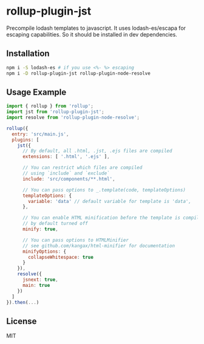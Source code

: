 # rollup-plugin-jst

Precompile lodash templates to javascript. It uses lodash-es/escapa for escaping capabilities. So it should be installed in dev dependencies.


## Installation

```bash
npm i -S lodash-es # if you use <%- %> escaping
npm i -D rollup-plugin-jst rollup-plugin-node-resolve
```


## Usage Example

```js
import { rollup } from 'rollup';
import jst from 'rollup-plugin-jst';
import resolve from 'rollup-plugin-node-resolve';

rollup({
  entry: 'src/main.js',
  plugins: [
    jst({
      // By default, all .html, .jst, .ejs files are compiled
      extensions: [ '.html', '.ejs' ],

      // You can restrict which files are compiled
      // using `include` and `exclude`
      include: 'src/components/**.html',

      // You can pass options to _.template(code, templateOptions)
      templateOptions: {
        variable: 'data' // default variable for template is 'data',
      },

      // You can enable HTML minification before the template is compiled
      // by default turned off
      minify: true,

      // You can pass options to HTMLMinifier
      // see github.com/kangax/html-minifier for documentation
      minifyOptions: {
        collapseWhitespace: true
      }
    }),
    resolve({
      jsnext: true,
      main: true
    })
  ]
}).then(...)
```

## License

MIT
